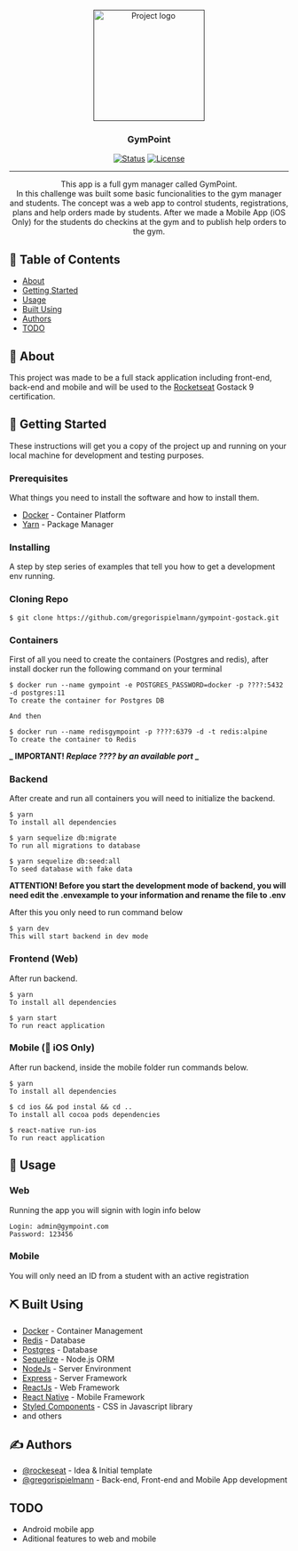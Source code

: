 <p align="center">
  <a href="" rel="noopener">
 <img width=200px src="https://github.com/Rocketseat/bootcamp-gostack-desafio-02/raw/master/.github/logo.png" alt="Project logo"></a>
</p>

<h3 align="center">GymPoint</h3>

<div align="center">

[![Status](https://img.shields.io/badge/status-active-success.svg)]()
[![License](https://img.shields.io/badge/license-MIT-blue.svg)](/LICENSE)

</div>

---

<p align="center"> This app is a full gym manager called GymPoint.
<br>
In this challenge was built some basic funcionalities to the gym manager and students.  The concept was a web app to control students, registrations, plans and help orders made by students. After we made a Mobile App (iOS Only) for the students do checkins at the gym and to publish help orders to the gym. 
    <br> 
</p>

## 📝 Table of Contents

- [About](#about)
- [Getting Started](#getting_started)
- [Usage](#usage)
- [Built Using](#built_using)
- [Authors](#authors)
- [TODO](#todo)

## 🧐 About <a name = "about"></a>

This project was made to be a full stack application including front-end, back-end and mobile and will be used to the [Rocketseat](https://github.com/rocketseat) Gostack 9 certification.

## 🏁 Getting Started <a name = "getting_started"></a>

These instructions will get you a copy of the project up and running on your local machine for development and testing purposes.

### Prerequisites

What things you need to install the software and how to install them.

- [Docker](https://www.docker.com/) - Container Platform
- [Yarn](https://yarnpkg.com/lang/en/) - Package Manager

### Installing

A step by step series of examples that tell you how to get a development env running.

### Cloning Repo

```
$ git clone https://github.com/gregorispielmann/gympoint-gostack.git
```

### Containers

First of all you need to create the containers (Postgres and redis), after install docker run the following command on your terminal

```
$ docker run --name gympoint -e POSTGRES_PASSWORD=docker -p ????:5432 -d postgres:11
To create the container for Postgres DB

And then

$ docker run --name redisgympoint -p ????:6379 -d -t redis:alpine
To create the container to Redis

```

**_ IMPORTANT! *Replace ???? by an available port* _**

### Backend

After create and run all containers you will need to initialize the backend.

```
$ yarn
To install all dependencies

$ yarn sequelize db:migrate
To run all migrations to database

$ yarn sequelize db:seed:all
To seed database with fake data
```

**ATTENTION! Before you start the development mode of backend, you will need edit the .envexample to your information and rename the file to .env**

After this you only need to run command below

```
$ yarn dev
This will start backend in dev mode
```

### Frontend (Web)

After run backend.

```
$ yarn
To install all dependencies

$ yarn start
To run react application
```

### Mobile (:apple: iOS Only)

After run backend, inside the mobile folder run commands below.

```
$ yarn
To install all dependencies

$ cd ios && pod instal && cd ..
To install all cocoa pods dependencies

$ react-native run-ios
To run react application
```

## 🎈 Usage <a name="usage"></a>

### Web

Running the app you will signin with login info below

```
Login: admin@gympoint.com
Password: 123456
```

### Mobile

You will only need an ID from a student with an active registration

## ⛏️ Built Using <a name = "built_using"></a>

- [Docker](https://www.docker.com/) - Container Management
- [Redis](https://redis.io/) - Database
- [Postgres](https://www.postgressql.org/) - Database
- [Sequelize](https://sequelize.org/) - Node.js ORM
- [NodeJs](https://nodejs.org/en/) - Server Environment
- [Express](https://expressjs.com/) - Server Framework
- [ReactJs](https://reactjs.org/) - Web Framework
- [React Native](https://react-native.org/) - Mobile Framework
- [Styled Components](https://www.styled-components.com/) - CSS in Javascript library
- and others

## ✍️ Authors <a name = "authors"></a>

- [@rockeseat](https://rocketseat.com.br/bootcamp) - Idea & Initial template
- [@gregorispielmann](https://github.com/gregorispielmann) - Back-end, Front-end and Mobile App development

## TODO <a name="todo"></a>

- Android mobile app
- Aditional features to web and mobile
